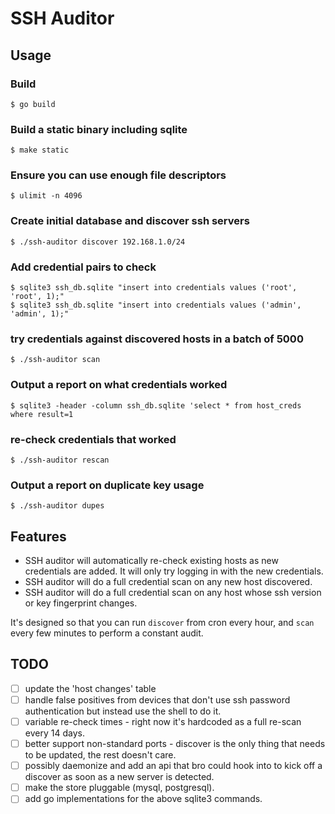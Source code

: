 # SSH Auditor

## Usage

### Build

    $ go build

### Build a static binary including sqlite

    $ make static

### Ensure you can use enough file descriptors

    $ ulimit -n 4096

### Create initial database and discover ssh servers

    $ ./ssh-auditor discover 192.168.1.0/24

### Add credential pairs to check

    $ sqlite3 ssh_db.sqlite "insert into credentials values ('root', 'root', 1);"
    $ sqlite3 ssh_db.sqlite "insert into credentials values ('admin', 'admin', 1);"

### try credentials against discovered hosts in a batch of 5000

    $ ./ssh-auditor scan

### Output a report on what credentials worked

    $ sqlite3 -header -column ssh_db.sqlite 'select * from host_creds where result=1

### re-check credentials that worked

    $ ./ssh-auditor rescan

### Output a report on duplicate key usage

    $ ./ssh-auditor dupes

## Features

* SSH auditor will automatically re-check existing hosts as new credentials are added.  It will only try logging in with the new credentials.
* SSH auditor will do a full credential scan on any new host discovered.
* SSH auditor will do a full credential scan on any host whose ssh version or key fingerprint changes.

It's designed so that you can run `discover` from cron every hour, and `scan`
every few minutes to perform a constant audit.

## TODO

 - [ ] update the 'host changes' table
 - [ ] handle false positives from devices that don't use ssh password authentication but instead use the shell to do it.
 - [ ] variable re-check times - right now it's hardcoded as a full re-scan every 14 days.
 - [ ] better support non-standard ports - discover is the only thing that needs to be updated, the rest doesn't care.
 - [ ] possibly daemonize and add an api that bro could hook into to kick off a discover as soon as a new server is detected.
 - [ ] make the store pluggable (mysql, postgresql).
 - [ ] add go implementations for the above sqlite3 commands.
